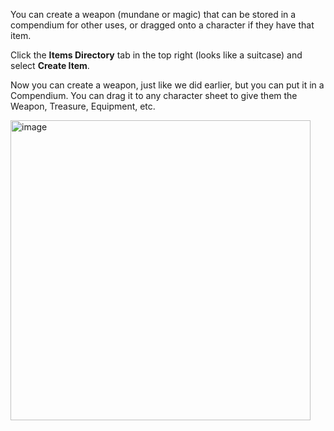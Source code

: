 You can create a weapon (mundane or magic) that can be stored in a compendium for other uses, or dragged onto a character if they have that item. 


Click the **Items Directory** tab in the top right (looks like a suitcase) and select **Create Item**. 


Now you can create a weapon, just like we did earlier, but you can put it in a Compendium. You can drag it to any character sheet to give them the Weapon, Treasure, Equipment, etc. 

<img width="480" alt="image" src="https://github.com/user-attachments/assets/ece99f88-1b5f-496c-9e56-6103eec5910c">
